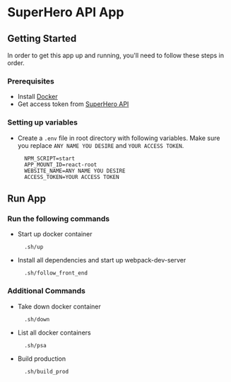 # SuperHero API App

## Getting Started

In order to get this app up and running, you'll need to follow these steps in order.

### Prerequisites

* Install [Docker](https://www.docker.com/)
* Get access token from [SuperHero API](https://superheroapi.com/)

### Setting up variables

* Create a `.env` file in root directory with following variables. Make sure you replace `ANY NAME YOU DESIRE` and `YOUR ACCESS TOKEN`.

        NPM_SCRIPT=start
        APP_MOUNT_ID=react-root
        WEBSITE_NAME=ANY NAME YOU DESIRE
        ACCESS_TOKEN=YOUR ACCESS TOKEN

## Run App

### Run the following commands

* Start up docker container

        .sh/up

* Install all dependencies and start up webpack-dev-server

        .sh/follow_front_end

### Additional Commands

* Take down docker container

		.sh/down

* List all docker containers

		.sh/psa

* Build production

		.sh/build_prod